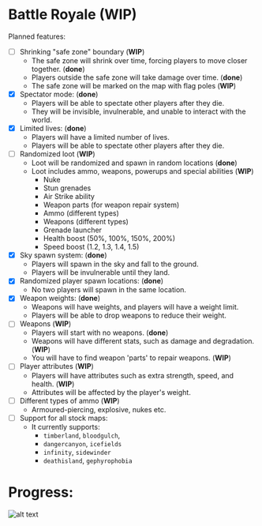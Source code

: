 # Battle Royale (WIP)

Planned features:
- [ ] Shrinking "safe zone" boundary (**WIP**)
  - The safe zone will shrink over time, forcing players to move closer together. (**done**)
  - Players outside the safe zone will take damage over time. (**done**)
  - The safe zone will be marked on the map with flag poles (**WIP**)
- [x] Spectator mode:  (**done**)
  - Players will be able to spectate other players after they die.
  - They will be invisible, invulnerable, and unable to interact with the world.
- [x] Limited lives: (**done**)
  - Players will have a limited number of lives.
  - Players will be able to spectate other players after they die.
- [ ] Randomized loot (**WIP**)
  - Loot will be randomized and spawn in random locations (**done**)
  - Loot includes ammo, weapons, powerups and special abilities (**WIP**)
    - Nuke
    - Stun grenades
    - Air Strike ability
    - Weapon parts (for weapon repair system)
    - Ammo (different types)
    - Weapons (different types)
    - Grenade launcher
    - Health boost (50%, 100%, 150%, 200%)
    - Speed boost (1.2, 1.3, 1.4, 1.5)
- [x] Sky spawn system: (**done**)
  - Players will spawn in the sky and fall to the ground.
  - Players will be invulnerable until they land.
- [x] Randomized player spawn locations: (**done**)
  - No two players will spawn in the same location.
- [x] Weapon weights: (**done**)
  - Weapons will have weights, and players will have a weight limit.
  - Players will be able to drop weapons to reduce their weight.
- [ ] Weapons (**WIP**)
  - Players will start with no weapons. (**done**)
  - Weapons will have different stats, such as damage and degradation. (**WIP**)
  - You will have to find weapon 'parts' to repair weapons. (**WIP**)
- [ ] Player attributes (**WIP**)
  - Players will have attributes such as extra strength, speed, and health. (**WIP**)
  - Attributes will be affected by the player's weight.
- [ ] Different types of ammo (**WIP**)
  - Armoured-piercing, explosive, nukes etc.
- [ ] Support for all stock maps:
  - It currently supports:
    - `timberland`, `bloodgulch`, 
    - `dangercanyon`, `icefields`
    - `infinity`, `sidewinder`
    - `deathisland`, `gephyrophobia`

# Progress:
![alt text](https://progress-bar.dev/65/?title=Progress)
